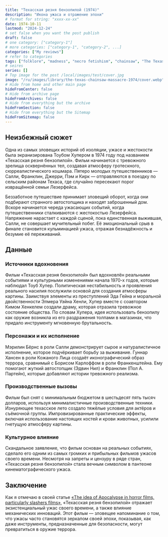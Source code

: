 ```yaml
---
title: "Техасская резня бензопилой (1974)"
description: "Икона ужаса и отражение эпохи"
# format for string: "xxxx-xx-xx"
date: 1974-10-11
lastmod: "2024-12-24"
# set false when you want the post publish
draft: false
# one category: ["category-1"]
# more categories: ["category-1", "category-2", ...]
categories: ["My reviews"]
# refer to categories
tags: ["folklore", "madness", "necro fetishism", "chainsaw", "The Texas Chain Saw Massacre"]
# seires
series: []
# Top image for the post /local/images/test/cover.jpg
image: "/ru/images/library/the-texas-chainsaw-massacre-1974/cover.webp"
# Hide from home and other main page
hideFromCenter: false
# Hide from archive page
hideFromArchives: false
# Hide from everything but the archive
hideFromSection: false
# Hide from everything but the Sitemap
hideFromSitemap: false
---
```

## Неизбежный сюжет

Одна из самых зловещих историй об изоляции, ужасе и жестокости была экранизирована Тоубом Хупером в 1974 году под названием «Техасская резня бензопилой». Фильм начинается с тревожного зрелища осквернённых тел, создавая атмосферу гротескного, сюрреалистического кошмара. Пятеро молодых путешественников — Салли, Франклин, Джерри, Пэм и Кирк — отправляются в поездку по сельским районам Техаса, где случайно пересекают порог извращённой семьи Лезерфейса.

Беззаботное путешествие принимает зловещий оборот, когда они подбирают странного автостопщика и находят заброшенный дом. Вскоре начинается череда ужасающих событий, когда путешественники сталкиваются с жестокостью Лезерфейса. Напряжение нарастает с каждой сценой, пока единственная выжившая, Салли, не совершает мучительный побег. Её эмоциональный срыв в финале становится кульминацией ужаса, отражая безнадёжность и безумие её переживаний.

## Данные

### Источники вдохновения

Фильм «Техасская резня бензопилой» был вдохновлён реальными событиями и культурными изменениями начала 1970-х годов, которые наблюдал Тоуб Хупер. Политическая нестабильность и проявления реального насилия послужили основой для создания атмосферы картины. Заимствуя элементы из преступлений Эда Гейна и моральной двойственности Элмера Уэйна Хенли, Хупер вместе с соавтором Кимом Хенкелем создали драму, которая отразила тревожное состояние общества. По словам Хупера, идея использовать бензопилу как оружие возникла из его раздражения толпами в магазинах, что придало инструменту мгновенную брутальность.

### Персонажи и их исполнение

Мэрилин Бёрнс в роли Салли демонстрирует сырое и натуралистичное исполнение, которое подчёркивает борьбу за выживание. Гуннар Хансен в роли Кожаного Лица создаёт иконографический образ террора, сравнимый с Борисом Карлоффом в роли Франкенштейна. Ему помогают жуткий автостопщик (Эдвин Нил) и Франклин (Пол А. Партейн), которые добавляют истории тревожного реализма.

### Производственные вызовы

Фильм был снят с минимальным бюджетом в шестьдесят пять тысяч долларов, используя минималистичные производственные техники. Изнуряющее техасское лето создало тяжёлые условия для актёров и съёмочной группы. Импровизированные практические эффекты, включая использование настоящих костей и крови животных, усилили гнетущую атмосферу картины.

### Культурное влияние

Скандальное заявление, что фильм основан на реальных событиях, сделало его одним из самых громких и прибыльных фильмов ужасов своего времени. Несмотря на запреты и цензуру в ряде стран, «Техасская резня бензопилой» стала вечным символом в пантеоне кинематографического ужаса.

## Заключение

Как я отмечаю в своей статье <a href="/ru/articles/the-idea-of-apocalypse-in-horror-films-particularly-slashers-films/" target="_blank">«The idea of Apocalypse in horror films, particularly slashers films»</a>, «Техасская резня бензопилой» отражает экзистенциальный ужас своего времени, а также влияние механических инноваций. Этот фильм — зловещее напоминание о том, что ужасы часто становятся зеркалом своей эпохи, показывая, как даже инструменты, предназначенные для безопасности, могут превратиться в оружие террора.
